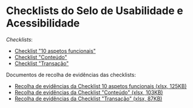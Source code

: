 # Checklists do Selo de Usabilidade e Acessibilidade

<em lang="en">Checklists</em>:

- [Checklist "10 aspetos funcionais"](checklist-10aspetos.html)
- [Checklist "Conteúdo"](checklist-conteudo.html)
- [Checklist "Transação"](checklist-transacao.html)

Documentos de recolha de evidências das checklists:

- [Recolha de evidências da Checklist 10 aspetos funcionais (xlsx, 125KB)](sintese-10aspetos.xlsx)
- [Recolha de evidências da Checklist "Conteúdo" (xlsx, 103KB)](sintese-conteudo.xlsx)
- [Recolha de evidências da Checklist "Transação" (xlsx, 87KB)](sintese-transacao.xlsx)
